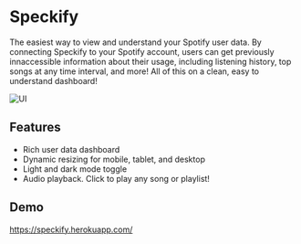 # Speckify

The easiest way to view and understand your Spotify user data. By connecting Speckify to your Spotify account, users can get previously innaccessible information about their usage, including listening history, top songs at any time interval, and more! All of this on a clean, easy to understand dashboard!

![UI](https://user-images.githubusercontent.com/28717899/173969465-76b23356-9be0-43cb-92ad-88dae8261a92.png)


## Features
- Rich user data dashboard 
- Dynamic resizing for mobile, tablet, and desktop
- Light and dark mode toggle
- Audio playback. Click to play any song or playlist!



## Demo

https://speckify.herokuapp.com/


